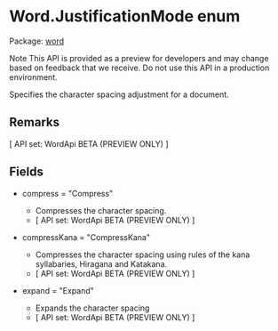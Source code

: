 # Word.JustificationMode enum

Package: [word](/en-us/javascript/api/word)

Note
This API is provided as a preview for developers and may change based on feedback that we receive. Do not use this API in a production environment.

Specifies the character spacing adjustment for a document.

## Remarks

[ API set: WordApi BETA (PREVIEW ONLY) ]

## Fields

- compress = "Compress"
  - Compresses the character spacing.
  - [ API set: WordApi BETA (PREVIEW ONLY) ]

- compressKana = "CompressKana"
  - Compresses the character spacing using rules of the kana syllabaries, Hiragana and Katakana.
  - [ API set: WordApi BETA (PREVIEW ONLY) ]

- expand = "Expand"
  - Expands the character spacing
  - [ API set: WordApi BETA (PREVIEW ONLY) ]